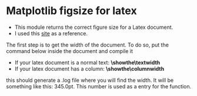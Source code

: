 # Matplotlib figsize for latex

  - This module returns the correct figure size for a Latex document. 
  - I used this [site][site_ref] as a reference.
  

  The first step is to get the width of the document. To do so, put the command below inside the document and compile it
  
- If your latex document is a normal text: **\showthe\textwidth**
- If your latex document has a column: **\showthe\columnwidth**
 
this should generate a .log file where you will find the width. It will be something like this: 345.0pt. This number is used as a entry
for the function.
 
[site_ref]: https://jwalton.info/Embed-Publication-Matplotlib-Latex/
